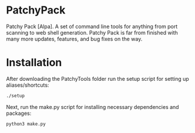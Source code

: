 # PatchyPack
Patchy Pack [Alpa]. A set of command line tools for anything from port scanning to web shell generation.
Patchy Pack is far from finished with many more updates, features, and bug fixes on the way.
# Installation
After downloading the PatchyTools folder run the setup script for setting up aliases/shortcuts:
```bash
./setup
```
Next, run the make.py script for installing necessary dependencies and packages:
```bash
python3 make.py
```
